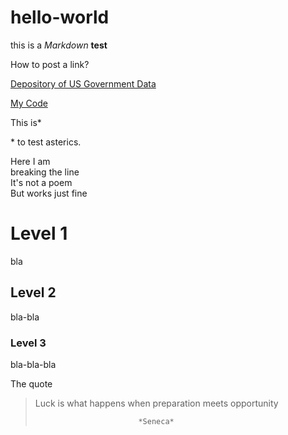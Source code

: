 # hello-world

this is a *Markdown* **test**



How to post a link?  

[Depository of US Government Data](https://data.gov)

[My Code](doc/test_hello.Rmd)

This is*

\* to test asterics.

Here I am\
breaking the line\
It's not a poem\
But works just fine

# Level 1 
bla
## Level 2
bla-bla
### Level 3
bla-bla-bla

The quote

> Luck is what happens when preparation meets opportunity
>
>                            *Seneca*

